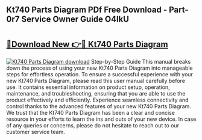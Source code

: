 ## Kt740 Parts Diagram PDf Free Download - Part-0r7 Service Owner Guide O4IkU

# <h2><a href="http://dfpo3fm.blite.top/?on=Kt740+Parts+Diagram">🔗Download New 👉🔴 Kt740 Parts Diagram</a></h2>

[![Kt740 Parts Diagram download](https://i.imgur.com/lujVjoI.png)](http://dfpo3fm.blite.top/?on=Kt740+Parts+Diagram)
Step-by-Step Guide This manual breaks down the process of using your new Kt740 Parts Diagram into manageable steps for effortless operation. To ensure a successful experience with your new Kt740 Parts Diagram, please read this user manual carefully before use. It contains essential information on product setup, operation, maintenance, and troubleshooting, ensuring that you are able to use the product effectively and efficiently. Experience seamless connectivity and control thanks to the advanced features of your new Kt740 Parts Diagram. We trust that the Kt740 Parts Diagram has been a clear and concise resource in your efforts to learn the ins and outs of your new device. In case of any queries or concerns, please do not hesitate to reach out to our customer service team.
